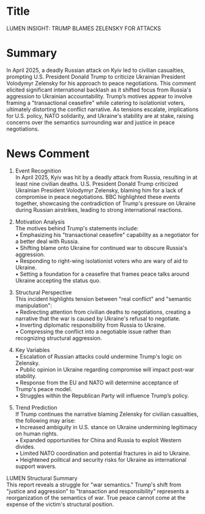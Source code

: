 # Title
LUMEN INSIGHT: TRUMP BLAMES ZELENSKY FOR ATTACKS

# Summary
In April 2025, a deadly Russian attack on Kyiv led to civilian casualties, prompting U.S. President Donald Trump to criticize Ukrainian President Volodymyr Zelensky for his approach to peace negotiations. This comment elicited significant international backlash as it shifted focus from Russia's aggression to Ukrainian accountability. Trump’s motives appear to involve framing a "transactional ceasefire" while catering to isolationist voters, ultimately distorting the conflict narrative. As tensions escalate, implications for U.S. policy, NATO solidarity, and Ukraine's stability are at stake, raising concerns over the semantics surrounding war and justice in peace negotiations.

# News Comment
1. Event Recognition  
In April 2025, Kyiv was hit by a deadly attack from Russia, resulting in at least nine civilian deaths. U.S. President Donald Trump criticized Ukrainian President Volodymyr Zelensky, blaming him for a lack of compromise in peace negotiations. BBC highlighted these events together, showcasing the contradiction of Trump's pressure on Ukraine during Russian airstrikes, leading to strong international reactions.

2. Motivation Analysis  
The motives behind Trump's statements include:  
   • Emphasizing his "transactional ceasefire" capability as a negotiator for a better deal with Russia.  
   • Shifting blame onto Ukraine for continued war to obscure Russia's aggression.  
   • Responding to right-wing isolationist voters who are wary of aid to Ukraine.  
   • Setting a foundation for a ceasefire that frames peace talks around Ukraine accepting the status quo.

3. Structural Perspective  
This incident highlights tension between "real conflict" and "semantic manipulation":  
   • Redirecting attention from civilian deaths to negotiations, creating a narrative that the war is caused by Ukraine's refusal to negotiate.  
   • Inverting diplomatic responsibility from Russia to Ukraine.  
   • Compressing the conflict into a negotiable issue rather than recognizing structural aggression.

4. Key Variables  
   • Escalation of Russian attacks could undermine Trump's logic on Zelensky.  
   • Public opinion in Ukraine regarding compromise will impact post-war stability.  
   • Response from the EU and NATO will determine acceptance of Trump's peace model.  
   • Struggles within the Republican Party will influence Trump’s policy.

5. Trend Prediction  
If Trump continues the narrative blaming Zelensky for civilian casualties, the following may arise:  
   • Increased ambiguity in U.S. stance on Ukraine undermining legitimacy on human rights.  
   • Expanded opportunities for China and Russia to exploit Western divides.  
   • Limited NATO coordination and potential fractures in aid to Ukraine.  
   • Heightened political and security risks for Ukraine as international support wavers.  

LUMEN Structural Summary  
This report reveals a struggle for "war semantics." Trump's shift from "justice and aggression" to "transaction and responsibility" represents a reorganization of the semantics of war. True peace cannot come at the expense of the victim's structural position.
